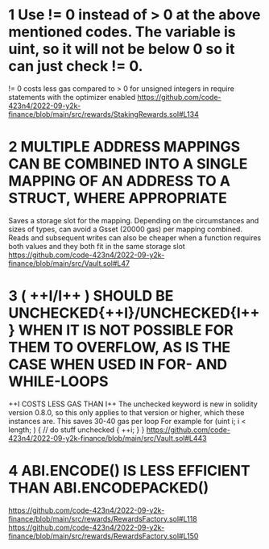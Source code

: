 # 1 Use != 0 instead of > 0 at the above mentioned codes. The variable is uint, so it will not be below 0 so it can just check != 0.
!= 0 costs less gas compared to > 0 for unsigned integers in require statements with the optimizer enabled 
https://github.com/code-423n4/2022-09-y2k-finance/blob/main/src/rewards/StakingRewards.sol#L134
# 2 MULTIPLE ADDRESS MAPPINGS CAN BE COMBINED INTO A SINGLE MAPPING OF AN ADDRESS TO A STRUCT, WHERE APPROPRIATE
Saves a storage slot for the mapping. Depending on the circumstances and sizes of types, can avoid a Gsset (20000 gas) per mapping combined. Reads and subsequent writes can also be cheaper when a function requires both values and they both fit in the same storage slot
https://github.com/code-423n4/2022-09-y2k-finance/blob/main/src/Vault.sol#L47
# 3  ( ++I/I++ ) SHOULD BE UNCHECKED{++I}/UNCHECKED{I++} WHEN IT IS NOT POSSIBLE FOR THEM TO OVERFLOW, AS IS THE CASE WHEN USED IN FOR- AND WHILE-LOOPS
++I COSTS LESS GAS THAN I++
The unchecked keyword is new in solidity version 0.8.0, so this only applies to that version or higher, which these instances are. This saves 30-40 gas per loop
For example 
for (uint i; i < length; ) {
    // do stuff
    unchecked { ++i; }
}
https://github.com/code-423n4/2022-09-y2k-finance/blob/main/src/Vault.sol#L443
# 4  ABI.ENCODE() IS LESS EFFICIENT THAN ABI.ENCODEPACKED()
https://github.com/code-423n4/2022-09-y2k-finance/blob/main/src/rewards/RewardsFactory.sol#L118
https://github.com/code-423n4/2022-09-y2k-finance/blob/main/src/rewards/RewardsFactory.sol#L150